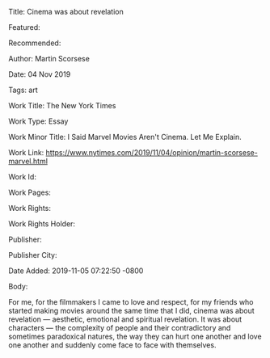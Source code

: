 Title: Cinema was about revelation

Featured: 

Recommended: 

Author: Martin Scorsese

Date: 04 Nov 2019

Tags: art

Work Title: The New York Times

Work Type: Essay

Work Minor Title:  I Said Marvel Movies Aren't Cinema. Let Me Explain.

Work Link: https://www.nytimes.com/2019/11/04/opinion/martin-scorsese-marvel.html

Work Id:  

Work Pages:  

Work Rights:  

Work Rights Holder:  

Publisher:  

Publisher City:  

Date Added: 2019-11-05 07:22:50 -0800

Body:

For me, for the filmmakers I came to love and respect, for my friends who started making movies around the same time that I did, cinema was about revelation — aesthetic, emotional and spiritual revelation. It was about characters — the complexity of people and their contradictory and sometimes paradoxical natures, the way they can hurt one another and love one another and suddenly come face to face with themselves.


